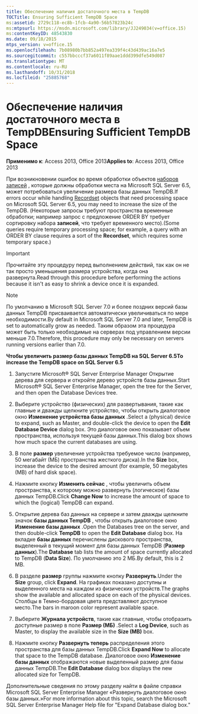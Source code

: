 ```yaml
---
title: Обеспечение наличия достаточного места в TempDB
TOCTitle: Ensuring Sufficient TempDB Space
ms:assetid: 2729c118-ec8b-1fcb-4a90-56b57823b24c
ms:mtpsurl: https://msdn.microsoft.com/library/JJ249034(v=office.15)
ms:contentKeyID: 48543830
ms.date: 09/18/2015
mtps_version: v=office.15
ms.openlocfilehash: 7b08980b7bb852a497ea339f4c43d439ac16a7e5
ms.sourcegitcommit: c557bbcccf37a6011f89aae1ddd399dfe549d087
ms.translationtype: MT
ms.contentlocale: ru-RU
ms.lasthandoff: 10/31/2018
ms.locfileid: "25885768"
---
```

# <a name="ensuring-sufficient-tempdb-space"></a><span data-ttu-id="31c56-102">Обеспечение наличия достаточного места в TempDB</span><span class="sxs-lookup"><span data-stu-id="31c56-102">Ensuring Sufficient TempDB Space</span></span>


<span data-ttu-id="31c56-103">**Применимо к**: Access 2013, Office 2013</span><span class="sxs-lookup"><span data-stu-id="31c56-103">**Applies to**: Access 2013, Office 2013</span></span>

<span data-ttu-id="31c56-104">При возникновении ошибок во время обработки объектов [наборов записей](recordset-object-ado.md) , которые должны обработки места на Microsoft SQL Server 6.5, может потребоваться увеличение размера базы данных TempDB.</span><span class="sxs-lookup"><span data-stu-id="31c56-104">If errors occur while handling [Recordset](recordset-object-ado.md) objects that need processing space on Microsoft SQL Server 6.5, you may need to increase the size of the TempDB.</span></span> <span data-ttu-id="31c56-105">(Некоторые запросы требуют пространства временные обработки; например запрос с предложение ORDER BY требует сортировку набора **записей**, что требует временного место).</span><span class="sxs-lookup"><span data-stu-id="31c56-105">(Some queries require temporary processing space; for example, a query with an ORDER BY clause requires a sort of the **Recordset**, which requires some temporary space.)</span></span>

> [!IMPORTANT]
> <span data-ttu-id="31c56-106">Прочитайте эту процедуру перед выполнением действий, так как он не так просто уменьшения размера устройства, когда она развернута.</span><span class="sxs-lookup"><span data-stu-id="31c56-106">Read through this procedure before performing the actions because it isn't as easy to shrink a device once it is expanded.</span></span>

> [!NOTE]
> <span data-ttu-id="31c56-107">По умолчанию в Microsoft SQL Server 7.0 и более поздних версий базы данных TempDB присваивается автоматически увеличиваться по мере необходимости.</span><span class="sxs-lookup"><span data-stu-id="31c56-107">By default in Microsoft SQL Server 7.0 and later, TempDB is set to automatically grow as needed.</span></span> <span data-ttu-id="31c56-108">Таким образом эта процедура может быть только необходимые на серверах под управлением версии меньше 7.0.</span><span class="sxs-lookup"><span data-stu-id="31c56-108">Therefore, this procedure may only be necessary on servers running versions earlier than 7.0.</span></span>



<span data-ttu-id="31c56-109">**Чтобы увеличить размер базы данных TempDB на SQL Server 6.5**</span><span class="sxs-lookup"><span data-stu-id="31c56-109">**To increase the TempDB space on SQL Server 6.5**</span></span>

1.  <span data-ttu-id="31c56-110">Запустите Microsoft® SQL Server Enterprise Manager Открытие дерева для сервера и откройте дерево устройств базы данных.</span><span class="sxs-lookup"><span data-stu-id="31c56-110">Start Microsoft® SQL Server Enterprise Manager, open the tree for the Server, and then open the Database Devices tree.</span></span>

2.  <span data-ttu-id="31c56-111">Выберите устройство (физических) для развертывания, такие как главные и дважды щелкните устройство, чтобы открыть диалоговое окно **Изменение устройства базы данных** .</span><span class="sxs-lookup"><span data-stu-id="31c56-111">Select a (physical) device to expand, such as Master, and double-click the device to open the **Edit Database Device** dialog box.</span></span> <span data-ttu-id="31c56-112">Это диалоговое окно показывает объем пространства, используя текущей базы данных.</span><span class="sxs-lookup"><span data-stu-id="31c56-112">This dialog box shows how much space the current databases are using.</span></span>

3.  <span data-ttu-id="31c56-113">В поле **размер** увеличение устройства требуемое число (например, 50 мегабайт (МБ) пространства жесткого диска).</span><span class="sxs-lookup"><span data-stu-id="31c56-113">In the **Size** box, increase the device to the desired amount (for example, 50 megabytes (MB) of hard disk space).</span></span>

4.  <span data-ttu-id="31c56-114">Нажмите кнопку **Изменить сейчас** , чтобы увеличить объем пространства, к которому можно развернуть (логическое) базы данных TempDB.</span><span class="sxs-lookup"><span data-stu-id="31c56-114">Click **Change Now** to increase the amount of space to which the (logical) TempDB can expand.</span></span>

5.  <span data-ttu-id="31c56-115">Открытие дерева баз данных на сервере и затем дважды щелкните значок **базы данных TempDB** , чтобы открыть диалоговое окно **Изменение базы данных** .</span><span class="sxs-lookup"><span data-stu-id="31c56-115">Open the Databases tree on the server, and then double-click **TempDB** to open the **Edit Database** dialog box.</span></span> <span data-ttu-id="31c56-116">На вкладке **базы данных** перечислены дискового пространства, выделенный в текущий момент для базы данных TempDB (**Размер данных**).</span><span class="sxs-lookup"><span data-stu-id="31c56-116">The **Database** tab lists the amount of space currently allocated to TempDB (**Data Size**).</span></span> <span data-ttu-id="31c56-117">По умолчанию это 2 МБ.</span><span class="sxs-lookup"><span data-stu-id="31c56-117">By default, this is 2 MB.</span></span>

6.  <span data-ttu-id="31c56-118">В разделе **размер** группы нажмите кнопку **Развернуть**.</span><span class="sxs-lookup"><span data-stu-id="31c56-118">Under the **Size** group, click **Expand**.</span></span> <span data-ttu-id="31c56-119">На графиках показано доступны и выделенного места на каждом из физических устройств.</span><span class="sxs-lookup"><span data-stu-id="31c56-119">The graphs show the available and allocated space on each of the physical devices.</span></span> <span data-ttu-id="31c56-120">Столбцы в Темно-бордовая цвета представляют доступное место.</span><span class="sxs-lookup"><span data-stu-id="31c56-120">The bars in maroon color represent available space.</span></span>

7.  <span data-ttu-id="31c56-121">Выберите **Журнала устройств**, такие как главные, чтобы отобразить доступные размер в поле **Размер (МБ)** .</span><span class="sxs-lookup"><span data-stu-id="31c56-121">Select a **Log Device**, such as Master, to display the available size in the **Size (MB)** box.</span></span>

8.  <span data-ttu-id="31c56-122">Нажмите кнопку **Развернуть теперь** распределения этого пространства для базы данных TempDB.</span><span class="sxs-lookup"><span data-stu-id="31c56-122">Click **Expand Now** to allocate that space to the TempDB database.</span></span> <span data-ttu-id="31c56-123">Диалоговое окно **Изменение базы данных** отображаются новые выделенный размер для базы данных TempDB.</span><span class="sxs-lookup"><span data-stu-id="31c56-123">The **Edit Database** dialog box displays the new allocated size for TempDB.</span></span>

<span data-ttu-id="31c56-124">Дополнительные сведения по этому разделу найти в файле справки Microsoft SQL Server Enterprise Manager «Развернуть диалоговое окно базы данных.»</span><span class="sxs-lookup"><span data-stu-id="31c56-124">For more information about this topic, search the Microsoft SQL Server Enterprise Manager Help file for "Expand Database dialog box."</span></span>


